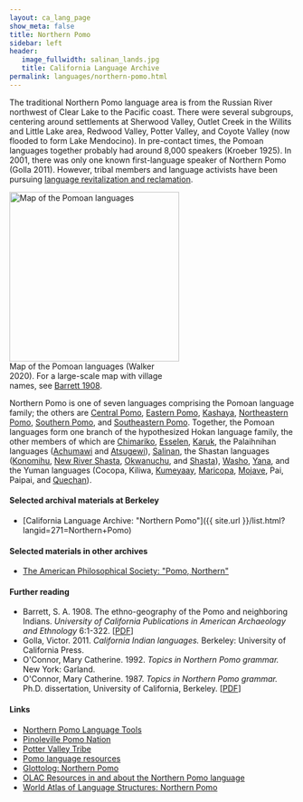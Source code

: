 ```yaml
---
layout: ca_lang_page
show_meta: false
title: Northern Pomo
sidebar: left
header:
   image_fullwidth: salinan_lands.jpg
   title: California Language Archive
permalink: languages/northern-pomo.html
---
```


The traditional Northern Pomo language area is from the Russian River northwest of Clear Lake to the Pacific coast. There were several subgroups, centering around settlements at Sherwood Valley, Outlet Creek in the Willits and Little Lake area, Redwood Valley, Potter Valley, and Coyote Valley (now flooded to form Lake Mendocino). In pre-contact times, the Pomoan languages together probably had around 8,000 speakers (Kroeber 1925). In 2001, there was only one known first-language speaker of Northern Pomo (Golla 2011). However, tribal members and language activists have been pursuing [language revitalization and reclamation](https://www.nijc.org/pdfs/CENY/CENY%20Pomo%20Language%20Curriculum%20Development%202013.pdf).

<div class="image fit right" style="width: 300px;">
<img alt="Map of the Pomoan languages" src="{{ site.urlimg }}pomoan-languages-map-small.jpg" width="300px"/>
<div class="caption">
Map of the Pomoan languages (Walker 2020). For a large-scale map with village names, see <a href="https://berkeley.box.com/v/pomoan-languages-map">Barrett 1908</a>.
</div>
</div>

Northern Pomo is one of seven languages comprising the Pomoan language family; the others are [Central Pomo](central-pomo.html), [Eastern Pomo](eastern-pomo.html), [Kashaya](kashaya.html), [Northeastern Pomo](northeastern-pomo.html), [Southern Pomo](southern-pomo.html), and [Southeastern Pomo](southeastern-pomo.html). Together, the Pomoan languages form one branch of the hypothesized Hokan language family, the other members of which are [Chimariko](chimariko.html), [Esselen](esselen.html), [Karuk](karuk.html), the Palaihnihan languages ([Achumawi](achumawi.html) and [Atsugewi](atsugewi.html)), [Salinan](salinan.html), the Shastan languages ([Konomihu](konomihu.html), [New River Shasta](new-river-shasta.html), [Okwanuchu](okwanuchu.html), and [Shasta](shasta.html)), [Washo](washo.html), [Yana](yana.html), and the Yuman languages (Cocopa, Kiliwa, [Kumeyaay](kumeyaay.html), [Maricopa](maricopa.html), [Mojave](mojave.html), Pai, Paipai, and [Quechan](quechan.html)).

#### Selected archival materials at Berkeley

* [California Language Archive: "Northern Pomo"]({{ site.url }}/list.html?langid=271=Northern+Pomo)

#### Selected materials in other archives

* [The American Philosophical Society: "Pomo, Northern"](https://indigenousguide.amphilsoc.org/search?f%5B0%5D=guide_language_content_title%3APomo%2C%20Northern)

#### Further reading

* Barrett, S. A. 1908. The ethno-geography of the Pomo and neighboring Indians. *University of California Publications in American Archaeology and Ethnology* 6:1-322.
[[PDF](http://digitalassets.lib.berkeley.edu/anthpubs/ucb/text/ucp006-003-004.pdf)]
* Golla, Victor. 2011. *California Indian languages.* Berkeley: University of California Press.
* O'Connor, Mary Catherine. 1992. *Topics in Northern Pomo grammar.* New York: Garland.
* O'Connor, Mary Catherine. 1987. *Topics in Northern Pomo grammar.* Ph.D. dissertation, University of California, Berkeley.
[[PDF](https://escholarship.org/uc/item/09r209d2)]

#### Links

* [Northern Pomo Language Tools](http://northernpomolanguagetools.com)
* [Pinoleville Pomo Nation](https://pinoleville-nsn.gov/)
* [Potter Valley Tribe](http://pottervalleytribe.com/)
* [Pomo language resources](https://cimcc.org/education-center/pomo-language-resource/)
* [Glottolog: Northern Pomo](https://glottolog.org/resource/languoid/id/nort2966)
* [OLAC Resources in and about the Northern Pomo language](http://www.language-archives.org/language/pej)
* [World Atlas of Language Structures: Northern Pomo](http://wals.info/languoid/lect/wals_code_pmn)


